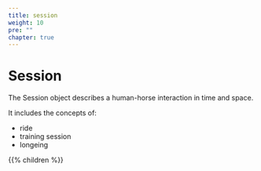 ```yaml
---
title: session
weight: 10
pre: ""
chapter: true
---
```


# Session

The Session object describes a human-horse interaction in time and space. 

It includes the concepts of:

- ride
- training session
- longeing


{{% children  %}}
